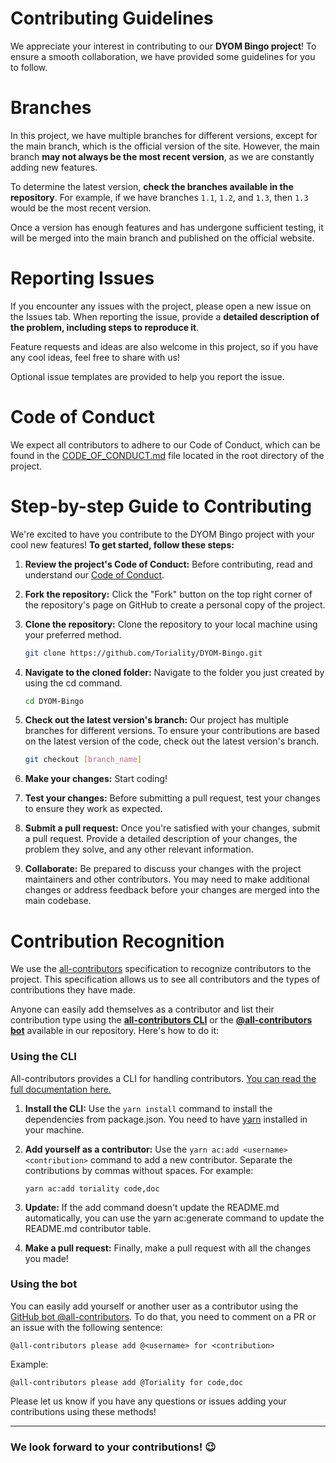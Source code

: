 # Contributing Guidelines

We appreciate your interest in contributing to our **DYOM Bingo project**! To ensure a smooth collaboration, we have provided some guidelines for you to follow.

# Branches

In this project, we have multiple branches for different versions, except for the main branch, which is the official version of the site. However, the main branch **may not always be the most recent version**, as we are constantly adding new features.

To determine the latest version, **check the branches available in the repository**. For example, if we have branches `1.1`, `1.2`, and `1.3`, then `1.3` would be the most recent version.

Once a version has enough features and has undergone sufficient testing, it will be merged into the main branch and published on the official website.

# Reporting Issues

If you encounter any issues with the project, please open a new issue on the Issues tab. When reporting the issue, provide a **detailed description of the problem, including steps to reproduce it**.

Feature requests and ideas are also welcome in this project, so if you have any cool ideas, feel free to share with us!

Optional issue templates are provided to help you report the issue.

# Code of Conduct

We expect all contributors to adhere to our Code of Conduct, which can be found in the [CODE_OF_CONDUCT.md](./CODE_OF_CONDUCT.md) file located in the root directory of the project.

# Step-by-step Guide to Contributing

We're excited to have you contribute to the DYOM Bingo project with your cool new features! **To get started, follow these steps:**

1. **Review the project's Code of Conduct:** Before contributing, read and understand our [Code of Conduct](./CODE_OF_CONDUCT.md).

2. **Fork the repository:** Click the "Fork" button on the top right corner of the repository's page on GitHub to create a personal copy of the project.

3. **Clone the repository:** Clone the repository to your local machine using your preferred method.

   ```bash
   git clone https://github.com/Toriality/DYOM-Bingo.git
   ```

4. **Navigate to the cloned folder:** Navigate to the folder you just created by using the cd command.

   ```bash
   cd DYOM-Bingo
   ```

5. **Check out the latest version's branch:** Our project has multiple branches for different versions. To ensure your contributions are based on the latest version of the code, check out the latest version's branch.

   ```bash
   git checkout [branch_name]
   ```

6. **Make your changes:** Start coding!

7. **Test your changes:** Before submitting a pull request, test your changes to ensure they work as expected.

8. **Submit a pull request:** Once you're satisfied with your changes, submit a pull request. Provide a detailed description of your changes, the problem they solve, and any other relevant information.

9. **Collaborate:** Be prepared to discuss your changes with the project maintainers and other contributors. You may need to make additional changes or address feedback before your changes are merged into the main codebase.

# Contribution Recognition

We use the [all-contributors](https://allcontributors.org/docs/en/overview) specification to recognize contributors to the project. This specification allows us to see all contributors and the types of contributions they have made.

Anyone can easily add themselves as a contributor and list their contribution type using the [**all-contributors CLI**](https://allcontributors.org/docs/en/cli/overview) or the [**@all-contributors bot**](https://allcontributors.org/docs/en/bot/overview) available in our repository. Here's how to do it:

### Using the CLI

All-contributors provides a CLI for handling contributors. [You can read the full documentation here.](https://allcontributors.org/docs/en/cli/overview)

1. **Install the CLI:** Use the `yarn install` command to install the dependencies from package.json. You need to have [yarn](https://classic.yarnpkg.com/en/) installed in your machine.

2. **Add yourself as a contributor:** Use the `yarn ac:add <username> <contribution>` command to add a new contributor. Separate the contributions by commas without spaces. For example:

   ```
   yarn ac:add toriality code,doc
   ```

3. **Update:** If the add command doesn't update the README.md automatically, you can use the yarn ac:generate command to update the README.md contributor table.

4. **Make a pull request:** Finally, make a pull request with all the changes you made!

### Using the bot

You can easily add yourself or another user as a contributor using the [GitHub bot @all-contributors](https://allcontributors.org/docs/en/bot/overview). To do that, you need to comment on a PR or an issue with the following sentence:

```
@all-contributors please add @<username> for <contribution>
```

Example:

```
@all-contributors please add @Toriality for code,doc
```

Please let us know if you have any questions or issues adding your contributions using these methods!

---

### We look forward to your contributions! :wink:

